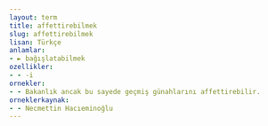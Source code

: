 ```yaml
---
layout: term
title: affettirebilmek
slug: affettirebilmek
lisan: Türkçe
anlamlar:
- ► bağışlatabilmek
ozellikler:
- - -i
ornekler:
- - Bakanlık ancak bu sayede geçmiş günahlarını affettirebilir.
orneklerkaynak:
- - Necmettin Hacıeminoğlu
---
```

